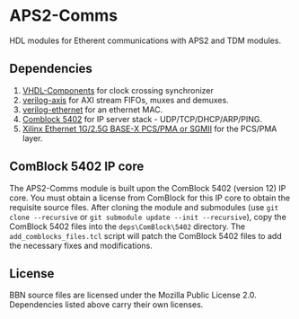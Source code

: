 # APS2-Comms

HDL modules for Etherent communications with APS2 and TDM modules.

## Dependencies

1. [VHDL-Components](https://github.com/BBN-Q/VHDL-Components) for clock crossing synchronizer
2. [verilog-axis](https://github.com/alexforencich/verilog-axis) for AXI stream FIFOs, muxes and demuxes.
3. [verilog-ethernet](https://github.com/alexforencich/verilog-ethernet) for an ethernet MAC.
4. [Comblock 5402](http://comblock.com/com5402soft.html) for IP server stack - UDP/TCP/DHCP/ARP/PING.
5. [Xilinx Ethernet 1G/2.5G BASE-X PCS/PMA or SGMII](https://www.xilinx.com/products/intellectual-property/do-di-gmiito1gbsxpcs.html) for the PCS/PMA layer.

## ComBlock 5402 IP core

The APS2-Comms module is built upon the ComBlock 5402 (version 12) IP core. You
must obtain a license from ComBlock for this IP core to obtain the requisite
source files. After cloning the module and submodules (use `git clone
--recursive` or `git submodule update --init --recursive`), copy the ComBlock
5402 files into the `deps\ComBlock\5402` directory. The
`add_comblocks_files.tcl` script will patch the ComBlock 5402 files to add the
necessary fixes and modifications.

## License

BBN source files are licensed under the Mozilla Public License 2.0.  Dependencies
listed above carry their own licenses.
